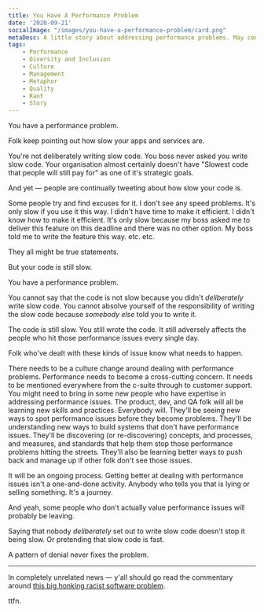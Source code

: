 ```yaml
---
title: You Have A Performance Problem
date: '2020-09-21'
socialImage: "/images/you-have-a-performance-problem/card.png" 
metaDesc: A little story about addressing performance problems. May contain an angry metaphor.
tags: 
    - Performance
    - Diversity and Inclusion
    - Culture
    - Management
    - Metaphor
    - Quality
    - Rant
    - Story
---
```


You have a performance problem. 

Folk keep pointing out how slow your apps and services are.

You're not deliberately writing slow code. You boss never asked you write slow code. Your organisation almost certainly doesn't have "Slowest code that people will still pay for" as one of it's strategic goals.

And yet — people are continually tweeting about how slow your code is. 

Some people try and find excuses for it. I don't see any speed problems. It's only slow if you use it this way. I didn't have time to make it efficient. I didn't know how to make it efficient. It's only slow because my boss asked me to deliver this feature on this deadline and there was no other option. My boss told me to write the feature this way. etc. etc.

They all might be true statements.

But your code is still slow.

You have a performance problem. 

You cannot say that the code is not slow because you didn't _deliberately_ write slow code. You cannot absolve yourself of the responsibility of writing the slow code because _somebody else_ told you to write it. 

The code is still slow. You still wrote the code. It still adversely affects the people who hit those performance issues every single day.

Folk who've dealt with these kinds of issue know what needs to happen.

There needs to be a culture change around dealing with performance problems. Performance needs to become a cross-cutting concern. It needs to be mentioned everywhere from the c-suite through to customer support. You might need to bring in some new people who have expertise in addressing performance issues. The product,  dev, and QA folk will all be learning new skills and practices. Everybody will. They'll be seeing new ways to spot performance issues before they become problems. They'll be understanding new ways to build systems that don't have performance issues. They'll be discovering (or re-discovering)  concepts, and processes, and measures, and standards that help them stop those performance problems hitting the streets. They'll also be learning better ways to push back and manage up if other folk don't see those issues.

It will be an ongoing process. Getting better at dealing with performance issues isn't a one-and-done activity. Anybody who tells you that is lying or selling something. It's a journey. 

And yeah, some people who don't actually value performance issues will probably be leaving. 

Saying that nobody _deliberately_ set out to write slow code doesn't stop it being slow. Or pretending that slow code is fast.

A pattern of denial never fixes the problem.

---

In completely unrelated news — y'all should go read the commentary around [this big honking racist software problem](https://twitter.com/bascule/status/1307440596668182528).

ttfn.

